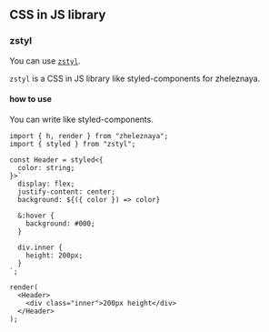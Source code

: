 ## CSS in JS library

### zstyl

You can use [`zstyl`](https://www.npmjs.com/package/zstyl).

`zstyl` is a CSS in JS library like styled-components for zheleznaya.

#### how to use

You can write like styled-components.

```tsx
import { h, render } from "zheleznaya";
import { styled } from "zstyl";

const Header = styled<{
  color: string;
}>`
  display: flex;
  justify-content: center;
  background: ${({ color }) => color}

  &:hover {
    background: #000;
  }

  div.inner {
    height: 200px;
  }
`;

render(
  <Header>
    <div class="inner">200px height</div>
  </Header>
);

```